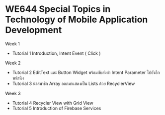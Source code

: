 # WE644 Special Topics in Technology of Mobile Application Development

Week 1
  - Tutorial 1 Introduction, Intent Event ( Click )

Week 2
  - Tutorial 2 EditText และ Button Widget พร้อมกับส่งค่า Intent Parameter ไปยังอีกหน้านึง
  - Tutorial 3 นำสมาชิก Array ออกมาแสดงเป็น Lists ด้วย RecyclerView

Week 3
  - Tutorial 4 Recycler View with Grid View
  - Tutorial 5 Introduction of Firebase Services

